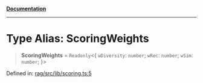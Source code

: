 [**Documentation**](../../../README.md)

***

# Type Alias: ScoringWeights

> **ScoringWeights** = `Readonly`\<\{ `wDiversity`: `number`; `wRec`: `number`; `wSim`: `number`; \}\>

Defined in: [rag/src/lib/scoring.ts:5](https://github.com/ceponatia/roler/blob/3285898e6e20febeb11523af0dddefd8f892e902/packages/rag/src/lib/scoring.ts#L5)

